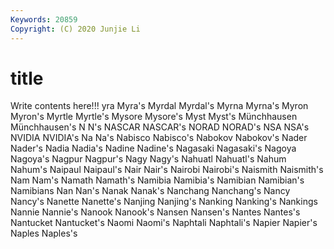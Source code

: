 ```yaml
---
Keywords: 20859
Copyright: (C) 2020 Junjie Li
---
```


# title

Write contents here!!!
yra 
Myra's 
Myrdal 
Myrdal's 
Myrna 
Myrna's 
Myron 
Myron's 
Myrtle
Myrtle's 
Mysore 
Mysore's 
Myst 
Myst's 
Münchhausen 
Münchhausen's 
N 
N's 
NASCAR
NASCAR's 
NORAD 
NORAD's 
NSA 
NSA's 
NVIDIA 
NVIDIA's 
Na 
Na's 
Nabisco
Nabisco's 
Nabokov 
Nabokov's 
Nader 
Nader's 
Nadia 
Nadia's 
Nadine 
Nadine's 
Nagasaki
Nagasaki's 
Nagoya 
Nagoya's 
Nagpur 
Nagpur's 
Nagy 
Nagy's 
Nahuatl 
Nahuatl's 
Nahum
Nahum's 
Naipaul 
Naipaul's 
Nair 
Nair's 
Nairobi 
Nairobi's 
Naismith 
Naismith's 
Nam
Nam's 
Namath 
Namath's 
Namibia 
Namibia's 
Namibian 
Namibian's 
Namibians 
Nan 
Nan's
Nanak 
Nanak's 
Nanchang 
Nanchang's 
Nancy 
Nancy's 
Nanette 
Nanette's 
Nanjing 
Nanjing's
Nanking 
Nanking's 
Nankings 
Nannie 
Nannie's 
Nanook 
Nanook's 
Nansen 
Nansen's 
Nantes
Nantes's 
Nantucket 
Nantucket's 
Naomi 
Naomi's 
Naphtali 
Naphtali's 
Napier 
Napier's 
Naples
Naples's 
